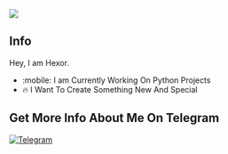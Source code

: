 <img src="https://i.ibb.co/xf0ht6z/shutterstock-753972046-350x233.jpg">

## Info

Hey, I am Hexor.

- :mobile: I am Currently Working On Python Projects
- :fire: I Want To Create Something New And Special

## Get More Info About Me On Telegram

[![Telegram](https://img.shields.io/badge/Telegram-2CA5E0?style=for-the-badge&logo=telegram&logoColor=white)](https://t.me/mrhexor)
